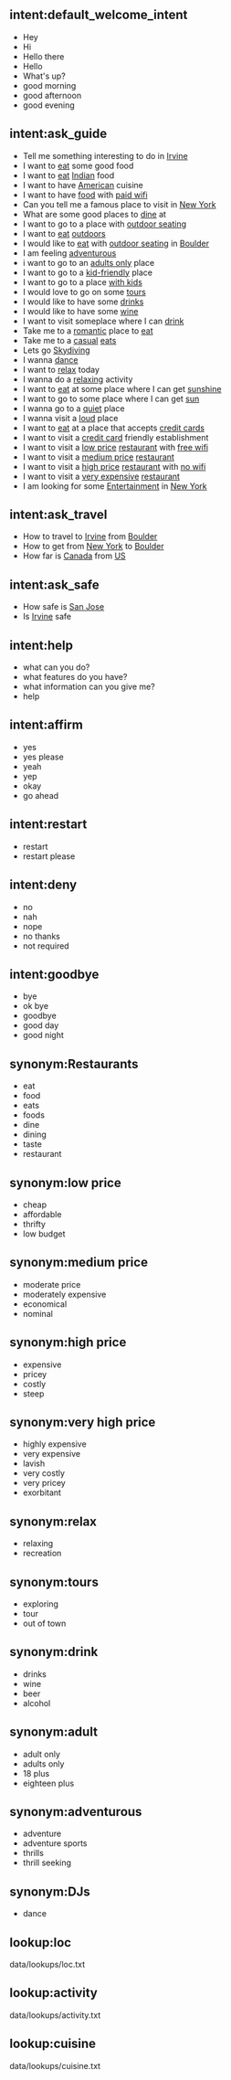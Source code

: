 ## intent:default_welcome_intent
- Hey
- Hi
- Hello there
- Hello
- What's up?
- good morning
- good afternoon
- good evening

## intent:ask_guide
- Tell me something interesting to do in [Irvine](loc)
- I want to [eat](activity) some good food
- I want to [eat](activity) [Indian](cuisine) food
- I want to have [American](cuisine) cuisine
- I want to have [food](activity) with [paid wifi](wifi)
- Can you tell me a famous place to visit in [New York](loc)
- What are some good places to [dine](activity) at
- I want to go to a place with [outdoor seating](outdoor_seating)
- I want to [eat](activity) [outdoors](outdoor_seating)
- I would like to [eat](activity) with [outdoor seating](outdoor_seating) in [Boulder](loc)
- I am feeling [adventurous](activity)
- i want to go to an [adults only](age_allowed) place
- I want to go to a [kid-friendly](good_for_kids) place
- I want to go to a place [with kids](good_for_kids)
- I would love to go on some [tours](activity)
- I would like to have some [drinks](activity)
- I would like to have some [wine](activity)
- I want to visit someplace where I can [drink](activity)
- Take me to a [romantic](ambience) place to [eat](activity)
- Take me to a [casual](ambience) [eats](activity)
- Lets go [Skydiving](activity)
- I wanna [dance](activity)
- I want to [relax](activity) today
- I wanna do a [relaxing](activity) activity
- I want to [eat](activity) at some place where I can get [sunshine](outdoor_seating)
- I want to go to some place where I can get [sun](outdoor_seating)
- I wanna go to a [quiet](noise_level) place
- I wanna visit a [loud](noise_level) place
- I want to [eat](activity) at a place that accepts [credit cards](accept_credit_card)
- I want to visit a [credit card](accept_credit_card) friendly establishment
- I want to visit a [low price](price_range) [restaurant](activity) with [free wifi](wifi)
- I want to visit a [medium price](price_range) [restaurant](activity)
- I want to visit a [high price](price_range) [restaurant](activity) with [no wifi](wifi)
- I want to visit a [very expensive](price_range) [restaurant](activity)
- I am looking for some [Entertainment](activity) in [New York](loc)

## intent:ask_travel
- How to travel to [Irvine](loc) from [Boulder](loc)
- How to get from [New York](loc) to [Boulder](loc)
- How far is [Canada](loc) from [US](loc)

## intent:ask_safe
- How safe is [San Jose](loc)
- Is [Irvine](loc) safe

## intent:help
- what can you do?
- what features do you have?
- what information can you give me?
- help

## intent:affirm
- yes
- yes please
- yeah
- yep
- okay
- go ahead

## intent:restart
- restart
- restart please

## intent:deny
- no
- nah
- nope
- no thanks
- not required

## intent:goodbye
- bye
- ok bye
- goodbye
- good day
- good night

## synonym:Restaurants
- eat
- food
- eats
- foods
- dine
- dining
- taste
- restaurant

## synonym:low price
- cheap
- affordable
- thrifty
- low budget

## synonym:medium price
- moderate price
- moderately expensive
- economical
- nominal

## synonym:high price
- expensive
- pricey
- costly
- steep

## synonym:very high price
- highly expensive
- very expensive
- lavish
- very costly
- very pricey
- exorbitant

## synonym:relax
- relaxing
- recreation

## synonym:tours
- exploring
- tour
- out of town

## synonym:drink
- drinks
- wine
- beer
- alcohol

## synonym:adult
- adult only
- adults only
- 18 plus
- eighteen plus

## synonym:adventurous
- adventure
- adventure sports
- thrills
- thrill seeking

## synonym:DJs
- dance

## lookup:loc
data/lookups/loc.txt

## lookup:activity
data/lookups/activity.txt

## lookup:cuisine
data/lookups/cuisine.txt